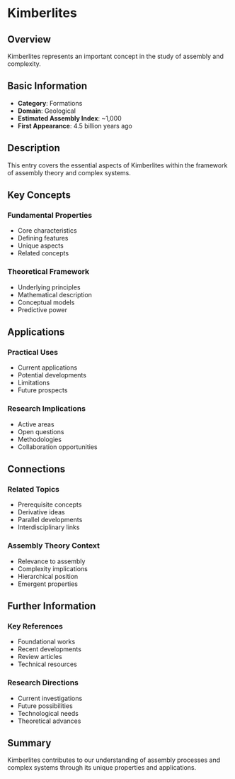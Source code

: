 # Kimberlites

## Overview

Kimberlites represents an important concept in the study of assembly and complexity.

## Basic Information

- **Category**: Formations
- **Domain**: Geological
- **Estimated Assembly Index**: ~1,000
- **First Appearance**: 4.5 billion years ago

## Description

This entry covers the essential aspects of Kimberlites within the framework of assembly theory and complex systems.

## Key Concepts

### Fundamental Properties
- Core characteristics
- Defining features
- Unique aspects
- Related concepts

### Theoretical Framework
- Underlying principles
- Mathematical description
- Conceptual models
- Predictive power

## Applications

### Practical Uses
- Current applications
- Potential developments
- Limitations
- Future prospects

### Research Implications
- Active areas
- Open questions
- Methodologies
- Collaboration opportunities

## Connections

### Related Topics
- Prerequisite concepts
- Derivative ideas
- Parallel developments
- Interdisciplinary links

### Assembly Theory Context
- Relevance to assembly
- Complexity implications
- Hierarchical position
- Emergent properties

## Further Information

### Key References
- Foundational works
- Recent developments
- Review articles
- Technical resources

### Research Directions
- Current investigations
- Future possibilities
- Technological needs
- Theoretical advances

## Summary

Kimberlites contributes to our understanding of assembly processes and complex systems through its unique properties and applications.
